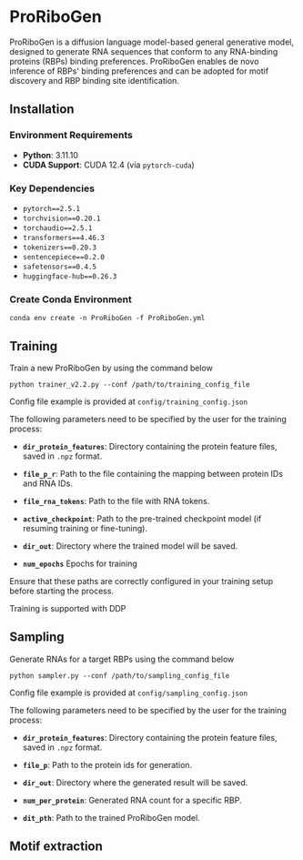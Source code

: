 # ProRiboGen

ProRiboGen is a diffusion language model-based general generative model, designed to generate RNA sequences that conform to any RNA-binding proteins (RBPs) binding preferences. ProRiboGen enables de novo inference of RBPs' binding preferences and can be adopted for motif discovery and RBP binding site identification.

## Installation

### Environment Requirements

- **Python**: 3.11.10  
- **CUDA Support**: CUDA 12.4 (via `pytorch-cuda`)

### Key Dependencies

  - `pytorch==2.5.1`
  - `torchvision==0.20.1`
  - `torchaudio==2.5.1`
  - `transformers==4.46.3`
  - `tokenizers==0.20.3`
  - `sentencepiece==0.2.0`
  - `safetensors==0.4.5`
  - `huggingface-hub==0.26.3`

### Create Conda Environment

```
conda env create -n ProRiboGen -f ProRiboGen.yml
```

## Training

Train a new ProRiboGen by using the command below
```
python trainer_v2.2.py --conf /path/to/training_config_file
```
Config file example is provided at `config/training_config.json`

The following parameters need to be specified by the user for the training process:

- **`dir_protein_features`**: Directory containing the protein feature files, saved in `.npz` format.
  
- **`file_p_r`**: Path to the file containing the mapping between protein IDs and RNA IDs.

- **`file_rna_tokens`**: Path to the file with RNA tokens.

- **`active_checkpoint`**: Path to the pre-trained checkpoint model (if resuming training or fine-tuning).

- **`dir_out`**: Directory where the trained model will be saved.

- **`num_epochs`** Epochs for training

Ensure that these paths are correctly configured in your training setup before starting the process.

Training is supported with DDP 
## Sampling

Generate RNAs for a target RBPs using the command below
```
python sampler.py --conf /path/to/sampling_config_file
```

Config file example is provided at `config/sampling_config.json`

The following parameters need to be specified by the user for the training process:

- **`dir_protein_features`**: Directory containing the protein feature files, saved in `.npz` format.
  
- **`file_p`**: Path to the protein ids for generation.

- **`dir_out`**: Directory where the generated result will be saved.

- **`num_per_protein`**: Generated RNA count for a specific RBP.

- **`dit_pth`**: Path to the trained ProRiboGen model.

## Motif extraction

